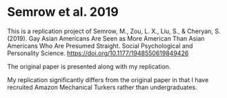 # Semrow et al. 2019
This is a replication project of Semrow, M., Zou, L. X., Liu, S., & Cheryan, S. (2019). Gay Asian Americans Are Seen as More American Than Asian Americans Who Are Presumed Straight. Social Psychological and Personality Science. https://doi.org/10.1177/1948550619849426

The original paper is presented along with my replication.

My replication significantly differs from the original paper in that I have recruited Amazon Mechanical Turkers rather than undergraduates.
